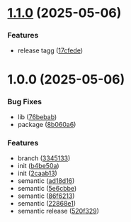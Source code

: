 # [1.1.0](https://github.com/xLeonel/dep-npm/compare/v1.0.0...v1.1.0) (2025-05-06)


### Features

* release tagg ([17cfede](https://github.com/xLeonel/dep-npm/commit/17cfedee7680566222664db4cf62307a38cdd3e9))

# 1.0.0 (2025-05-06)


### Bug Fixes

* lib ([76bebab](https://github.com/xLeonel/dep-npm/commit/76bebab9b3b13cffbf2b6a126d0206ddecbdd8b7))
* package ([8b060a6](https://github.com/xLeonel/dep-npm/commit/8b060a6c37def9d829c22b9ed080454a915021ae))


### Features

* branch ([3345133](https://github.com/xLeonel/dep-npm/commit/3345133e81e8e98f67636e625533ee449e0c743d))
* init ([b4be50a](https://github.com/xLeonel/dep-npm/commit/b4be50a9cac4233f51151f66a271d47421e15049))
* init ([2caab13](https://github.com/xLeonel/dep-npm/commit/2caab132cdaea207c48ebf9ba600fbb51957d732))
* semantic ([ad18d16](https://github.com/xLeonel/dep-npm/commit/ad18d16f9353512d2cb5dea5c010e10cad0e2110))
* semantic ([5e6cbbe](https://github.com/xLeonel/dep-npm/commit/5e6cbbe7330b32357d5717ee45cc54dc968e3c2b))
* semantic ([86f6213](https://github.com/xLeonel/dep-npm/commit/86f62139f1c5ff4870c36279473e186b68a3b86b))
* semantic ([22868e1](https://github.com/xLeonel/dep-npm/commit/22868e1471b3ba6782666c2cad36332b2a707330))
* semantic release ([520f329](https://github.com/xLeonel/dep-npm/commit/520f329c57d01deed394711d2362ff11fda46fdc))
